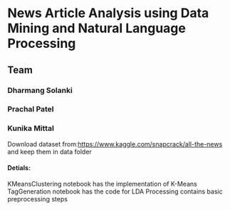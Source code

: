 # News Article Analysis using Data Mining and Natural Language Processing
## Team
### Dharmang Solanki
### Prachal Patel
### Kunika Mittal

Download dataset from:https://www.kaggle.com/snapcrack/all-the-news and keep them in data folder 

#### Detials:
KMeansClustering notebook has the implementation of K-Means
TagGeneration notebook has the code for LDA
Processing contains basic preprocessing steps
